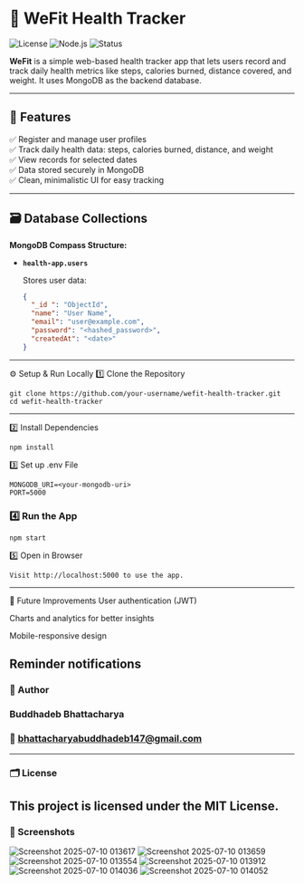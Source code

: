 # 📗 WeFit Health Tracker

![License](https://img.shields.io/badge/License-MIT-green.svg)
![Node.js](https://img.shields.io/badge/Node.js-HealthTracker-brightgreen)
![Status](https://img.shields.io/badge/Status-In%20Progress-yellow)

**WeFit** is a simple web-based health tracker app that lets users record and track daily health metrics like steps, calories burned, distance covered, and weight. It uses MongoDB as the backend database.

---

## 🚀 Features

✅ Register and manage user profiles  
✅ Track daily health data: steps, calories burned, distance, and weight  
✅ View records for selected dates  
✅ Data stored securely in MongoDB  
✅ Clean, minimalistic UI for easy tracking

---

## 🗃️ Database Collections

**MongoDB Compass Structure:**

- **`health-app.users`**

  Stores user data:
  ```json
  {
    "_id ": "ObjectId",
    "name": "User Name",
    "email": "user@example.com",
    "password": "<hashed_password>",
    "createdAt": "<date>"
  }

---

⚙️ Setup & Run Locally
1️⃣ Clone the Repository
```
git clone https://github.com/your-username/wefit-health-tracker.git
cd wefit-health-tracker
```
---
2️⃣ Install Dependencies
```
npm install
```
3️⃣ Set up .env File
 ```
MONGODB_URI=<your-mongodb-uri>
PORT=5000
```
### 4️⃣ Run the App
```
npm start
```
5️⃣ Open in Browser
 ```
Visit http://localhost:5000 to use the app.
```
---

📝 Future Improvements
User authentication (JWT)

Charts and analytics for better insights

Mobile-responsive design

Reminder notifications
---

### 👤 Author
### Buddhadeb Bhattacharya

### 📧 bhattacharyabuddhadeb147@gmail.com
---

### 🗂️ License
This project is licensed under the MIT License.
---

### 📸 Screenshots
![Screenshot 2025-07-10 013617](https://github.com/user-attachments/assets/4436c6e7-e309-4680-a9f1-b884cfc8589a)
![Screenshot 2025-07-10 013659](https://github.com/user-attachments/assets/703af99d-37c0-4d48-af68-db8c324816af)
![Screenshot 2025-07-10 013554](https://github.com/user-attachments/assets/09255331-3173-4500-9f1b-ff331d28526e)
![Screenshot 2025-07-10 013912](https://github.com/user-attachments/assets/e466af73-08b3-43ae-b924-1f594dbab5e4)
![Screenshot 2025-07-10 014036](https://github.com/user-attachments/assets/862cd6ef-c6a4-4b4a-b240-357062a6f5a5)
![Screenshot 2025-07-10 014052](https://github.com/user-attachments/assets/c53b07c8-9fb6-4fb2-b4f5-65a56bfd5f69)
